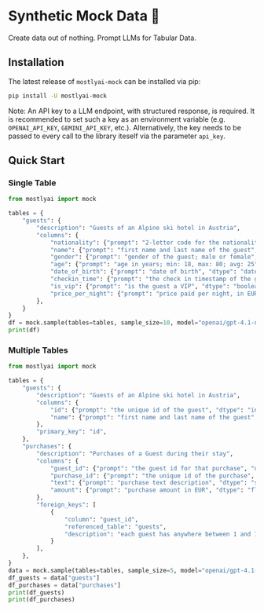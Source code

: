 # Synthetic Mock Data 🔮

<!-- [![Documentation](https://img.shields.io/badge/docs-latest-green)](https://mostly-ai.github.io/mostlyai-mock/) [![stats](https://pepy.tech/badge/mostlyai-mock)](https://pypi.org/project/mostlyai-mock/) ![license](https://img.shields.io/github/license/mostly-ai/mostlyai-mock) ![GitHub Release](https://img.shields.io/github/v/release/mostly-ai/mostlyai-mock) ![PyPI - Python Version](https://img.shields.io/pypi/pyversions/mostlyai-mock) -->

Create data out of nothing. Prompt LLMs for Tabular Data.

## Installation

The latest release of `mostlyai-mock` can be installed via pip:

```bash
pip install -U mostlyai-mock
```

Note: An API key to a LLM endpoint, with structured response, is required. It is recommended to set such a key as an environment variable (e.g. `OPENAI_API_KEY`, `GEMINI_API_KEY`, etc.). Alternatively, the key needs to be passed to every call to the library iteself via the parameter `api_key`.

## Quick Start

### Single Table

```python
from mostlyai import mock

tables = {
    "guests": {
        "description": "Guests of an Alpine ski hotel in Austria",
        "columns": {
            "nationality": {"prompt": "2-letter code for the nationality", "dtype": "string"},
            "name": {"prompt": "first name and last name of the guest", "dtype": "string"},
            "gender": {"prompt": "gender of the guest; male or female", "dtype": "string"},
            "age": {"prompt": "age in years; min: 18, max: 80; avg: 25", "dtype": "integer"},
            "date_of_birth": {"prompt": "date of birth", "dtype": "date"},
            "checkin_time": {"prompt": "the check in timestamp of the guest; may 2025", "dtype": "datetime"},
            "is_vip": {"prompt": "is the guest a VIP", "dtype": "boolean"},
            "price_per_night": {"prompt": "price paid per night, in EUR", "dtype": "float"},
        },
    }
}
df = mock.sample(tables=tables, sample_size=10, model="openai/gpt-4.1-nano")
print(df)
```

### Multiple Tables

```python
from mostlyai import mock

tables = {
    "guests": {
        "description": "Guests of an Alpine ski hotel in Austria",
        "columns": {
            "id": {"prompt": "the unique id of the guest", "dtype": "integer"},
            "name": {"prompt": "first name and last name of the guest", "dtype": "string"},
        },
        "primary_key": "id",
    },
    "purchases": {
        "description": "Purchases of a Guest during their stay",
        "columns": {
            "guest_id": {"prompt": "the guest id for that purchase", "dtype": "integer"},
            "purchase_id": {"prompt": "the unique id of the purchase", "dtype": "string"},
            "text": {"prompt": "purchase text description", "dtype": "string"},
            "amount": {"prompt": "purchase amount in EUR", "dtype": "float"},
        },
        "foreign_keys": [
            {
                "column": "guest_id",
                "referenced_table": "guests",
                "description": "each guest has anywhere between 1 and 10 purchases",
            }
        ],
    },
}
data = mock.sample(tables=tables, sample_size=5, model="openai/gpt-4.1-nano")
df_guests = data["guests"]
df_purchases = data["purchases"]
print(df_guests)
print(df_purchases)
```
